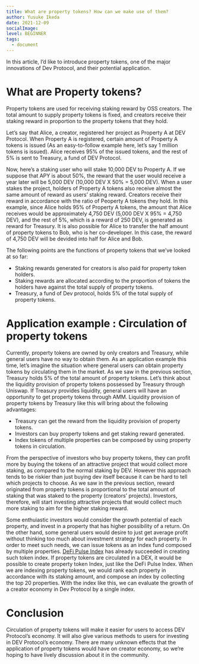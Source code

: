 ```yaml
---
title: What are property tokens? How can we make use of them?
author: Yusuke Ikeda
date: 2021-12-09
socialImage: 
level: BEGINNER
tags:
  - document
---
```


In this article, I’d like to introduce property tokens, one of the major innovations of Dev Protocol, and their potential application.


# What are Property tokens?

Property tokens are used for receiving staking reward by OSS creators. The total amount to supply property tokens is fixed, and creators receive their staking reward in proportion to the property tokens that they hold.

Let’s say that Alice, a creator, registered her project as Property A at DEV Protocol. When Property A is registered, certain amount of Property A tokens is issued (As an easy-to-follow example here, let’s say 1 million tokens is issued). Alice receives 95% of the issued tokens, and the rest of 5% is sent to Treasury, a fund of DEV Protocol.

Now, here’s a staking user who will stake 10,000 DEV to Property A. If we suppose that APY is about 50%, the reward that the user would receive a year later will be 5,000 DEV (10,000 DEV X 50% = 5,000 DEV). When a user stakes the project, holders of Property A tokens also receive almost the same amount of reward as users’ staking reward. Creators receive their reward in accordance with the ratio of Peoperty A tokens they hold. In this example, since Alice holds 95% of Property A tokens, the amount that Alice receives would be approximately 4,750 DEV (5,000 DEV X 95% = 4,750 DEV), and the rest of 5%, which is a reward of 250 DEV, is generated as reward for Treasury. It is also possible for Alice to transfer the half amount of property tokens to Bob, who is her co-developer. In this case, the reward of 4,750 DEV will be devided into half for Alice and Bob.

The following points are the functions of property tokens that we’ve looked at so far:


- Staking rewards generated for creators is also paid for property token holders.
- Staking rewards are allocated according to the proportion of tokens the holders have against the total supply of property tokens.
- Treasury, a fund of Dev protocol, holds 5% of the total supply of property tokens.


# Application example : Circulation of property tokens

Currently, property tokens are owned by only creators and Treasury, while general users have no way to obtain them. As an application example this time, let’s imagine the situation where general users can obtain property tokens by circulating them in the market. As we saw in the previous section, Treasury holds 5% of the total amount of property tokens. Let’s think about the liquidity provision of property tokens possessed by Treasury through Uniswap. If Treasury provides liquidity, general users will have an opportunity to get property tokens through AMM. Liquidity provision of property tokens by Treasury like this will bring about the following advantages:


- Treasury can get the reward from the liquidity provision of property tokens.
- Investors can buy property tokens and get staking reward generated.
- Index tokens of multiple properties can be composed by using property tokens in circulation.

From the perspective of investors who buy property tokens, they can profit more by buying the tokens of an attractive project that would collect more staking, as compared to the normal staking by DEV. However this approach tends to be riskier than just buying dev itself because it can be hard to tell which projects to choose. As we saw in the previous section, reward originated from property tokens is proportional to the total amount of staking that was staked to the property (creators’ projects). Investors, therefore, will start investing attractive projects that would collect much more staking to aim for the higher staking reward.

Some enthuiastic investors would consider the growth potential of each property, and invest in a property that has higher possibility of a return. On the other hand, some general users would desire to just get average profit without thinking too much about investment strategy for each property. In order to meet such needs, we can issue tokens as an index fund composed by multiple properties. [DeFi Pulse Index](https://www.tokensets.com/portfolio/dpi) has already succeeded in creating such token index. If property tokens are circulated in a DEX, it would be possible to create property token Index, just like the DeFi Pulse Index. When we are indexing property tokens, we would rank each property in accordance with its staking amount, and compose an index by collecting the top 20 properties. With the index like this, we can evaluate the growth of a creator economy in Dev Protocol by a single index.


# Conclusion

Circulation of property tokens will make it easier for users to access DEV Protocol’s economy. It will also give various methods to users for investing in DEV Protocol’s economy. There are many unknown effects that the application of property tokens would have on creator economy, so we’re hoping to have lively discussion about it in the community.
